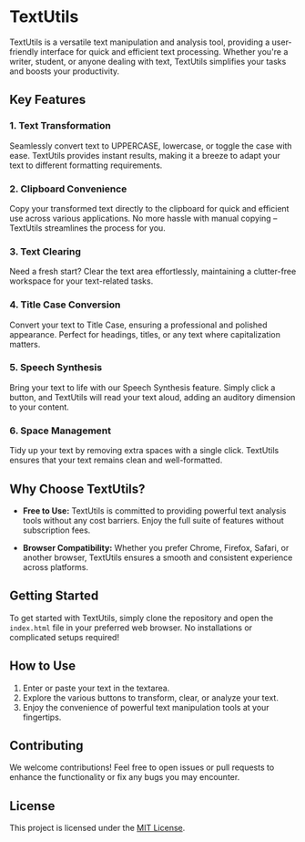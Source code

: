

# TextUtils

TextUtils is a versatile text manipulation and analysis tool, providing a user-friendly interface for quick and efficient text processing. Whether you're a writer, student, or anyone dealing with text, TextUtils simplifies your tasks and boosts your productivity.

## Key Features

### 1. Text Transformation

Seamlessly convert text to UPPERCASE, lowercase, or toggle the case with ease. TextUtils provides instant results, making it a breeze to adapt your text to different formatting requirements.

### 2. Clipboard Convenience

Copy your transformed text directly to the clipboard for quick and efficient use across various applications. No more hassle with manual copying – TextUtils streamlines the process for you.

### 3. Text Clearing

Need a fresh start? Clear the text area effortlessly, maintaining a clutter-free workspace for your text-related tasks.

### 4. Title Case Conversion

Convert your text to Title Case, ensuring a professional and polished appearance. Perfect for headings, titles, or any text where capitalization matters.

### 5. Speech Synthesis

Bring your text to life with our Speech Synthesis feature. Simply click a button, and TextUtils will read your text aloud, adding an auditory dimension to your content.

### 6. Space Management

Tidy up your text by removing extra spaces with a single click. TextUtils ensures that your text remains clean and well-formatted.

## Why Choose TextUtils?

- **Free to Use:** TextUtils is committed to providing powerful text analysis tools without any cost barriers. Enjoy the full suite of features without subscription fees.

- **Browser Compatibility:** Whether you prefer Chrome, Firefox, Safari, or another browser, TextUtils ensures a smooth and consistent experience across platforms.

## Getting Started

To get started with TextUtils, simply clone the repository and open the `index.html` file in your preferred web browser. No installations or complicated setups required!

## How to Use

1. Enter or paste your text in the textarea.
2. Explore the various buttons to transform, clear, or analyze your text.
3. Enjoy the convenience of powerful text manipulation tools at your fingertips.

## Contributing

We welcome contributions! Feel free to open issues or pull requests to enhance the functionality or fix any bugs you may encounter.

## License

This project is licensed under the [MIT License](LICENSE).
